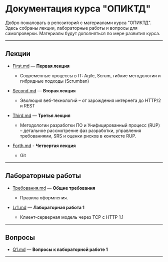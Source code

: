 # Документация курса "ОПИКТД"

Добро пожаловать в репозиторий с материалами курса "ОПИКТД". Здесь собраны лекции, лабораторные работы и вопросы для самопроверки. Материалы будут дополняться по мере развития курса.

---

## Лекции

- [First.md](First.md) — **Первая лекция**
  - Современные процессы в IT: Agile, Scrum, гибкие методологии и гибридные подходы (Scrumban)
 
- [Second.md](Second.md) — **Вторая лекция**
  - Эволюция веб-технологий – от зарождения интернета до HTTP/2 и REST

- [Third.md](Third.md) — **Третья лекция**
  - Методологии разработки ПО и Унифицированный процесс (RUP) – детальное рассмотрение фаз разработки, управления требованиями, SRS и оценки рисков в контексте RUP.
 
- [Forth.md](Forth.md) - **Четвертая лекция**
  - Git

---

## Лабораторные работы

- [Требования.md](Требования.md) — **Общие требования**
  - Правила оформления.
  
- [Lr1.md](Lr1.md) — **Лабораторная работа 1**
  - Клиент-серверная модель через TCP с HTTP 1.1

---

## Вопросы

- [Q1.md](Q1.md) — **Вопросы к лабораторной работе 1**

---
